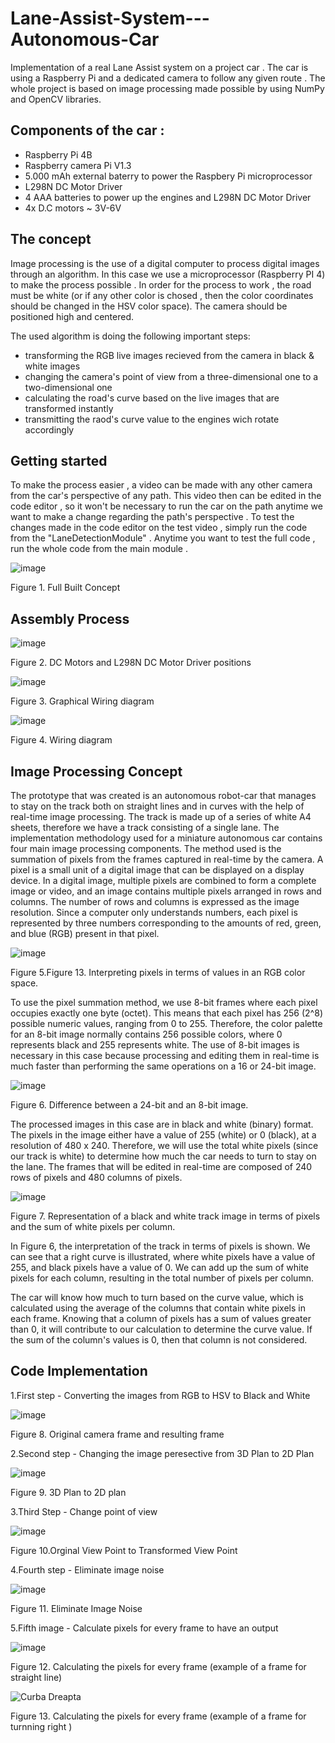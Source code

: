 # Lane-Assist-System---Autonomous-Car
Implementation of a real Lane Assist system on a project car . The car is using a Raspberry Pi and a dedicated camera to follow any given route . The whole project is based on image processing made possible by using NumPy and OpenCV libraries. 

## Components of the car : 
- Raspberry Pi 4B
- Raspberry camera Pi V1.3
- 5.000 mAh external baterry to power the Raspbery Pi microprocessor 
- L298N DC Motor Driver 
- 4 AAA batteries to power up the engines and L298N DC Motor Driver
- 4x D.C motors ~ 3V-6V 


## The concept 
Image processing is the use of a digital computer to process digital images through an algorithm. In this case we use a microprocessor (Raspberry PI 4) to make the process possible . In order for the process to work , the road must be white (or if any other color is chosed , then the color coordinates should be changed in the HSV color space). The camera should be positioned high and centered. 

The used algorithm is doing the following important steps:

- transforming the RGB live images recieved from the camera in black & white images
- changing the camera's point of view from a three-dimensional one to a two-dimensional one 
- calculating the road's curve based on the live images that are transformed instantly
- transmitting the raod's curve value to the engines wich rotate accordingly 



## Getting started
To make the process easier , a video can be made with any other camera from the car's perspective of any path. This video then can be edited in the code editor , so it won't be necessary to run the car on the path anytime we want to make a change regarding the path's perspective . To test the changes made in the code editor on the test video , simply run the code from the "LaneDetectionModule" . 
Anytime you want to test the full code , run the whole code from the main module .

![image](https://user-images.githubusercontent.com/111795066/190509310-b1800fb2-d640-4fc4-b18c-b3449944d75c.png)

Figure 1. Full Built Concept

## Assembly Process

![image](https://github.com/AndreiStefan1/Self-driving-car---Autonomous-Car---Lane-Keeping-Assist/assets/111795066/1cba76df-e2d9-487a-a1d3-5507f3828f12)

Figure 2. DC Motors and L298N DC Motor Driver positions

![image](https://github.com/AndreiStefan1/Self-driving-car---Autonomous-Car---Lane-Keeping-Assist/assets/111795066/7d0b1ba5-a9c0-40d9-b0fc-5177a9607e0a)

Figure 3. Graphical Wiring diagram 

![image](https://github.com/AndreiStefan1/Self-driving-car---Autonomous-Car---Lane-Keeping-Assist/assets/111795066/80d6e118-61c8-4ced-8924-e2ed3c7638c5)

Figure 4. Wiring diagram 

## Image Processing Concept
The prototype that was created is an autonomous robot-car that manages to stay on the track both on straight lines and in curves with the help of real-time image processing. The track is made up of a series of white A4 sheets, therefore we have a track consisting of a single lane. The implementation methodology used for a miniature autonomous car contains four main image processing components.
The method used is the summation of pixels from the frames captured in real-time by the camera. A pixel is a small unit of a digital image that can be displayed on a display device. In a digital image, multiple pixels are combined to form a complete image or video, and an image contains multiple pixels arranged in rows and columns.
The number of rows and columns is expressed as the image resolution. Since a computer only understands numbers, each pixel is represented by three numbers corresponding to the amounts of red, green, and blue (RGB) present in that pixel.

![image](https://github.com/AndreiStefan1/Self-driving-car---Autonomous-Car---Lane-Keeping-Assist/assets/111795066/0b3331a5-ec4a-4dc6-962e-11fcfebe886d)

Figure 5.Figure 13. Interpreting pixels in terms of values in an RGB color space.

To use the pixel summation method, we use 8-bit frames where each pixel occupies exactly one byte (octet). This means that each pixel has 256 (2^8) possible numeric values, ranging from 0 to 255. Therefore, the color palette for an 8-bit image normally contains 256 possible colors, where 0 represents black and 255 represents white.
The use of 8-bit images is necessary in this case because processing and editing them in real-time is much faster than performing the same operations on a 16 or 24-bit image.

![image](https://github.com/AndreiStefan1/Self-driving-car---Autonomous-Car---Lane-Keeping-Assist/assets/111795066/1e90236e-2961-43b4-ae57-5987702125c2)

Figure 6. Difference between a 24-bit and an 8-bit image.

The processed images in this case are in black and white (binary) format. The pixels in the image either have a value of 255 (white) or 0 (black), at a resolution of 480 x 240. Therefore, we will use the total white pixels (since our track is white) to determine how much the car needs to turn to stay on the lane. The frames that will be edited in real-time are composed of 240 rows of pixels and 480 columns of pixels.

![image](https://github.com/AndreiStefan1/Self-driving-car---Autonomous-Car---Lane-Keeping-Assist/assets/111795066/c41b90ce-4ed1-4d17-8faf-1e458938a5d4)

Figure 7. Representation of a black and white track image in terms of pixels and the sum of white pixels per column.

In Figure 6, the interpretation of the track in terms of pixels is shown. We can see that a right curve is illustrated, where white pixels have a value of 255, and black pixels have a value of 0. We can add up the sum of white pixels for each column, resulting in the total number of pixels per column.

The car will know how much to turn based on the curve value, which is calculated using the average of the columns that contain white pixels in each frame. Knowing that a column of pixels has a sum of values greater than 0, it will contribute to our calculation to determine the curve value. If the sum of the column's values is 0, then that column is not considered.

## Code Implementation
1.First step - Converting the images from RGB to HSV to Black and White

![image](https://github.com/AndreiStefan1/Self-driving-car---Autonomous-Car---Lane-Keeping-Assist/assets/111795066/04496544-fa68-455a-8b65-f9ca78722377)

Figure 8. Original camera frame and resulting frame 

2.Second step - Changing the image peresective from 3D Plan to 2D Plan

![image](https://github.com/AndreiStefan1/Self-driving-car---Autonomous-Car---Lane-Keeping-Assist/assets/111795066/9a223b39-a4d0-41c7-9f62-657adaa987db)

Figure 9. 3D Plan to 2D plan 

3.Third Step - Change point of view

![image](https://github.com/AndreiStefan1/Self-driving-car---Autonomous-Car---Lane-Keeping-Assist/assets/111795066/3b3c8923-d448-4acf-9469-5fbc5042a495)

Figure 10.Orginal View Point to Transformed View Point

4.Fourth step - Eliminate image noise

![image](https://github.com/AndreiStefan1/Self-driving-car---Autonomous-Car---Lane-Keeping-Assist/assets/111795066/35cadfc9-d600-41a1-a1cd-810d947c0ab9)

Figure 11. Eliminate Image Noise

5.Fifth image - Calculate pixels for every frame to have an output

![image](https://github.com/AndreiStefan1/Self-driving-car---Autonomous-Car---Lane-Keeping-Assist/assets/111795066/2a6b5a2a-c37c-4d37-89e2-112b8578ba72)

Figure 12. Calculating the pixels for every frame (example of a frame for straight  line)

![Curba Dreapta](https://github.com/AndreiStefan1/Self-driving-car---Autonomous-Car---Lane-Keeping-Assist/assets/111795066/8eaebb40-2522-4b11-a398-1c98e105245e)

Figure 13. Calculating the pixels for every frame (example of a frame for turnning right )
